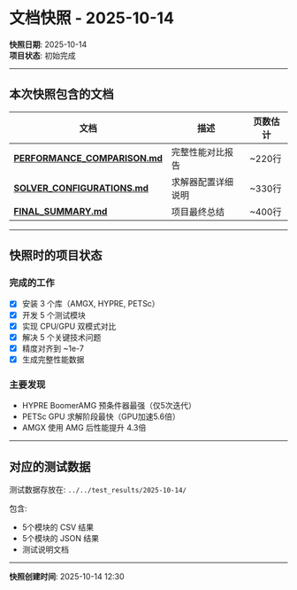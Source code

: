 # 文档快照 - 2025-10-14

**快照日期**: 2025-10-14  
**项目状态**: 初始完成

---

## 本次快照包含的文档

| 文档 | 描述 | 页数估计 |
|------|------|---------|
| **[PERFORMANCE_COMPARISON.md](PERFORMANCE_COMPARISON.md)** | 完整性能对比报告 | ~220行 |
| **[SOLVER_CONFIGURATIONS.md](SOLVER_CONFIGURATIONS.md)** | 求解器配置详细说明 | ~330行 |
| **[FINAL_SUMMARY.md](FINAL_SUMMARY.md)** | 项目最终总结 | ~400行 |

---

## 快照时的项目状态

### 完成的工作
- [x] 安装 3 个库（AMGX, HYPRE, PETSc）
- [x] 开发 5 个测试模块
- [x] 实现 CPU/GPU 双模式对比
- [x] 解决 5 个关键技术问题
- [x] 精度对齐到 ~1e-7
- [x] 生成完整性能数据

### 主要发现
- HYPRE BoomerAMG 预条件器最强（仅5次迭代）
- PETSc GPU 求解阶段最快（GPU加速5.6倍）
- AMGX 使用 AMG 后性能提升 4.3倍

---

## 对应的测试数据

测试数据存放在: `../../test_results/2025-10-14/`

包含:
- 5个模块的 CSV 结果
- 5个模块的 JSON 结果
- 测试说明文档

---

**快照创建时间**: 2025-10-14 12:30

